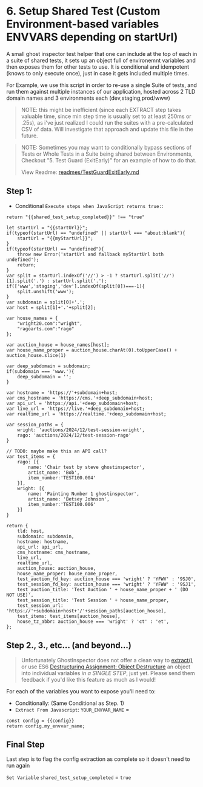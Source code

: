 # 6. Setup Shared Test (Custom Environment-based variables ENVVARS depending on startUrl)

A small ghost inspector test helper that one can include at the top of each in a suite of shared tests, it sets up an object full of environemnt variables and then exposes them for other tests to use. It is conditional and idempotent (knows to only execute once), just in case it gets included multiple times.

For Example, we use this script in order to re-use a single Suite of tests, and run them against multiple instances of our application, hosted across 2 TLD domain names and 3 environments each (dev,staging,prod/www)

> NOTE: this might be inefficient (since each EXTRACT step takes valuable time, since min step time is usually set to at least 250ms or .25s), as i've just realized I could run the suites with a pre-calculated CSV of data. Will investigate that approach and update this file in the future.

> NOTE: Sometimes you may want to conditionally bypass sections of Tests or Whole Tests in a Suite being shared between Environments, Checkout "5. Test Guard (ExitEarly)" for an example of how to do that.
>
> View Readme: [readmes/TestGuardExitEarly.md](https://github.com/jakedowns/ghost-inspector-helpers/blob/master/readmes/TestGuardExitEarly.md)

## Step 1:

- Conditional `Execute steps when JavaScript returns true:`:

```@javascript
return "{{shared_test_setup_completed}}" !== "true"
```

```@javascript
let startUrl = "{{startUrl}}";
if(typeof(startUrl) == "undefined" || startUrl === "about:blank"){
    startUrl = "{{myStartUrl}}";
}
if(typeof(startUrl) == "undefined"){
    throw new Error('startUrl and fallback myStartUrl both undefined');
    return;
}
var split = startUrl.indexOf('//') > -1 ? startUrl.split('//')[1].split('.') : startUrl.split('.');
if(['www','staging','dev'].indexOf(split[0])===-1){
    split.unshift('www');
}
var subdomain = split[0]+'.';
var host = split[1]+'.'+split[2];

var house_names = {
    "wright20.com":"wright",
    "ragoarts.com":"rago"
};

var auction_house = house_names[host];
var house_name_proper = auction_house.charAt(0).toUpperCase() + auction_house.slice(1)

var deep_subdomain = subdomain;
if(subdomain === 'www.'){
    deep_subdomain = '';
}

var hostname = 'https://'+subdomain+host;
var cms_hostname = 'https://cms.'+deep_subdomain+host;
var api_url = 'https://api.'+deep_subdomain+host;
var live_url = 'https://live.'+deep_subdomain+host;
var realtime_url = 'https://realtime.'+deep_subdomain+host;

var session_paths = {
    wright: 'auctions/2024/12/test-session-wright',
    rago: 'auctions/2024/12/test-session-rago'
}

// TODO: maybe make this an API call?
var test_items = {
    rago: [{
        name: 'Chair test by steve ghostinspector',
        artist_name: 'Bob',
        item_number:'TEST100.004'
    }],
    wright: [{
        name: 'Painting Number 1 ghostinspector',
        artist_name: 'Betsey Johnson',
        item_number:'TEST100.006'
    }]
}

return {
    tld: host,
    subdomain: subdomain,
    hostname: hostname,
    api_url: api_url,
    cms_hostname: cms_hostname,
    live_url,
    realtime_url,
    auction_house: auction_house,
    house_name_proper: house_name_proper,
    test_auction_fd_key: auction_house === 'wright' ? 'YFWV' : '9SJ0',
    test_session_fd_key: auction_house === 'wright' ? 'YFWW' : '9SJ1',
    test_auction_title: 'Test Auction ' + house_name_proper + ' (DO NOT USE)',
    test_session_title: 'Test Session ' + house_name_proper,
    test_session_url: 'https://'+subdomain+host+'/'+session_paths[auction_house],
    test_items: test_items[auction_house],
    house_tz_abbr: auction_house === 'wright' ? 'ct' : 'et',
};
```

## Step 2., 3., etc... (and beyond...)

> Unfortunately GhostInspector does not offer a clean way to [extract()](https://www.php.net/manual/en/function.extract.php) or use ES6 [Destructuring Assignment: Object Destructure](https://developer.mozilla.org/en-US/docs/Web/JavaScript/Reference/Operators/Destructuring_assignment#Object_destructuring) an object into individual variables _in a SINGLE STEP_, just yet. Please send them feedback if you'd like this feature as much as I would!

For each of the variables you want to expose you'll need to:

- Conditionally: (Same Conditional as Step. 1)
- `Extract From Javascript`: `YOUR_ENVVAR_NAME` =  
```@javascript
const config = {{config}}
return config.my_envvar_name;
```

## Final Step

Last step is to flag the config extraction as complete so it doesn't need to run again

`Set Variable` `shared_test_setup_completed` = `true`
